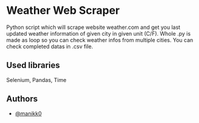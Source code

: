 # Weather Web Scraper
Python script which will scrape website weather.com and get you last updated weather information of given city in given unit (C/F). Whole .py is made as loop so you can check weather infos from multiple cities. You can check completed datas in .csv file.

## Used libraries
Selenium, Pandas, Time
## Authors

- [@manikk0](https://github.com/Manikk0)
